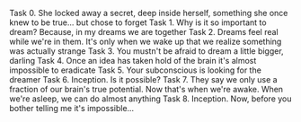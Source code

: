 Task 0. She locked away a secret, deep inside herself, something she once knew to be true... but chose to forget
Task 1. Why is it so important to dream? Because, in my dreams we are together
Task 2. Dreams feel real while we're in them. It's only when we wake up that we realize something was actually strange
Task 3. You mustn't be afraid to dream a little bigger, darling
Task 4. Once an idea has taken hold of the brain it's almost impossible to eradicate
Task 5. Your subconscious is looking for the dreamer
Task 6. Inception. Is it possible?
Task 7. They say we only use a fraction of our brain's true potential. Now that's when we're awake. When we're asleep, we can do almost anything
Task 8. Inception. Now, before you bother telling me it's impossible...

